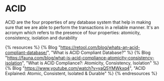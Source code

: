 # ACID

ACID are the four properties of any database system that help in making sure that we are able to perform the transactions in a reliable manner. It's an acronym which refers to the presence of four properties: atomicity, consistency, isolation and durability

{% resources %}
  {% Blog "https://retool.com/blog/whats-an-acid-compliant-database/", "What is ACID Compliant Database?" %}
  {% Blog "https://fauna.com/blog/what-is-acid-compliance-atomicity-consistency-isolation", "What is ACID Compliance?: Atomicity, Consistency, Isolation" %}
  {% Blog "https://www.youtube.com/watch?v=yaQ5YMWkxq4", "ACID Explained: Atomic, Consistent, Isolated & Durable" %}
{% endresources %}
